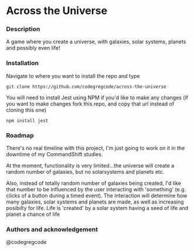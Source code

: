 # Across the Universe

### Description

A game where you create a universe, with galaxies, solar systems, planets and possibly even life!

### Installation

Navigate to where you want to install the repo and type

`git clone https://github.com/codegregcode/across-the-universe`

You will need to install Jest using NPM if you'd like to make any changes (if you want to make changes fork this repo, and copy that url instead of cloning this one)

`npm install jest`

### Roadmap

There's no real timeline with this project, I'm just going to work on it in the downtime of my CommandShift studies.

At the moment, functionality is very limited...the universe will create a random number of galaxies, but no solarsystems and planets etc.

Also, instead of totally random number of galaxies being created, I'd like that number to be influenced by the user interacting with 'something' (e.g. clicks of a button during a timed event). The interaction will determine how many galaxies, solar systems and planets are made, as well as increasing posibilty for life. Life is 'created' by a solar system having a seed of life and planet a chance of life

### Authors and acknowledgement

@codegregcode
